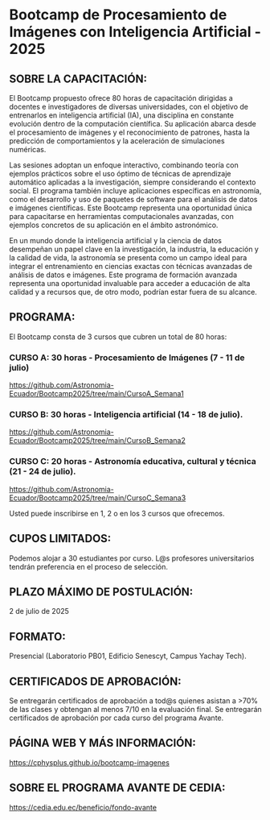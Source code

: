 # Bootcamp de Procesamiento de Imágenes con Inteligencia Artificial - 2025

## SOBRE LA CAPACITACIÓN:
El Bootcamp propuesto ofrece 80 horas de capacitación dirigidas a docentes e investigadores de diversas universidades, con el objetivo de entrenarlos en inteligencia artificial (IA), una disciplina en constante evolución dentro de la computación científica. Su aplicación abarca desde el procesamiento de imágenes y el reconocimiento de patrones, hasta la predicción de comportamientos y la aceleración de simulaciones numéricas.

Las sesiones adoptan un enfoque interactivo, combinando teoría con ejemplos prácticos sobre el uso óptimo de técnicas de aprendizaje automático aplicadas a la investigación, siempre considerando el contexto social. El programa también incluye aplicaciones específicas en astronomía, como el desarrollo y uso de paquetes de software para el análisis de datos e imágenes científicas. Este Bootcamp representa una oportunidad única para capacitarse en herramientas computacionales avanzadas, con ejemplos concretos de su aplicación en el ámbito astronómico.

En un mundo donde la inteligencia artificial y la ciencia de datos desempeñan un papel clave en la investigación, la industria, la educación y la calidad de vida, la astronomía se presenta como un campo ideal para integrar el entrenamiento en ciencias exactas con técnicas avanzadas de análisis de datos e imágenes. Este programa de formación avanzada representa una oportunidad invaluable para acceder a educación de alta calidad y a recursos que, de otro modo, podrían estar fuera de su alcance.

## PROGRAMA:
El Bootcamp consta de 3 cursos que cubren un total de 80 horas:

### CURSO A: 30 horas - Procesamiento de Imágenes (7 - 11 de julio)

https://github.com/Astronomia-Ecuador/Bootcamp2025/tree/main/CursoA_Semana1

### CURSO B: 30 horas - Inteligencia artificial (14 - 18 de julio).

https://github.com/Astronomia-Ecuador/Bootcamp2025/tree/main/CursoB_Semana2


### ⁠CURSO C: 20 horas - Astronomía educativa, cultural y técnica (21 - 24 de julio).

https://github.com/Astronomia-Ecuador/Bootcamp2025/tree/main/CursoC_Semana3

Usted puede inscribirse en 1, 2 o en los 3 cursos que ofrecemos.

## CUPOS LIMITADOS:
Podemos alojar a 30 estudiantes por curso. L@s profesores universitarios tendrán preferencia en el proceso de selección.

## PLAZO MÁXIMO DE POSTULACIÓN:
2 de julio de 2025

## FORMATO:
Presencial (Laboratorio PB01, Edificio Senescyt, Campus Yachay Tech).

## CERTIFICADOS DE APROBACIÓN:
Se entregarán certificados de aprobación a tod@s quienes asistan a >70% de las clases y obtengan al menos 7/10 en la evaluación final.
Se entregarán certificados de aprobación por cada curso del programa Avante.

## PÁGINA WEB Y MÁS INFORMACIÓN:
https://cphysplus.github.io/bootcamp-imagenes

## SOBRE EL PROGRAMA AVANTE DE CEDIA:
https://cedia.edu.ec/beneficio/fondo-avante
